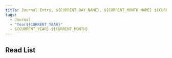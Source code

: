 ```yaml
---
title: Journal Entry, ${CURRENT_DAY_NAME}, ${CURRENT_MONTH_NAME} ${CURRENT_DATE}, ${CURRENT_YEAR}
tags:
  - Journal
  - "Year${CURRENT_YEAR}"
  - ${CURRENT_YEAR}-${CURRENT_MONTH}
---
```


## Read List
